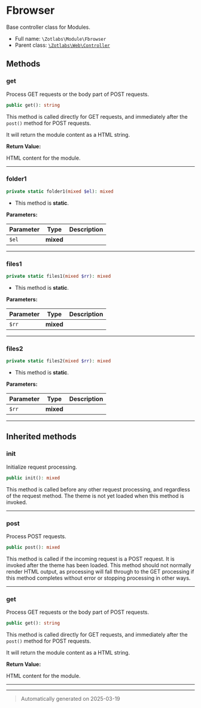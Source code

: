 
# Fbrowser

Base controller class for Modules.



* Full name: `\Zotlabs\Module\Fbrowser`
* Parent class: [`\Zotlabs\Web\Controller`](../Web/Controller.md)




## Methods


### get

Process GET requests or the body part of POST requests.

```php
public get(): string
```

This method is called directly for GET requests, and immediately after the
`post()` method for POST requests.

It will return the module content as a HTML string.







**Return Value:**

HTML content for the module.




***

### folder1



```php
private static folder1(mixed $el): mixed
```



* This method is **static**.




**Parameters:**

| Parameter | Type | Description |
|-----------|------|-------------|
| `$el` | **mixed** |  |





***

### files1



```php
private static files1(mixed $rr): mixed
```



* This method is **static**.




**Parameters:**

| Parameter | Type | Description |
|-----------|------|-------------|
| `$rr` | **mixed** |  |





***

### files2



```php
private static files2(mixed $rr): mixed
```



* This method is **static**.




**Parameters:**

| Parameter | Type | Description |
|-----------|------|-------------|
| `$rr` | **mixed** |  |





***


## Inherited methods


### init

Initialize request processing.

```php
public init(): mixed
```

This method is called before any other request processing, and
regardless of the request method. The theme is not yet loaded when
this method is invoked.










***

### post

Process POST requests.

```php
public post(): mixed
```

This method is called if the incoming request is a POST request. It is
invoked after the theme has been loaded. This method should not normally
render HTML output, as processing will fall through to the GET processing
if this method completes without error or stopping processing in other
ways.










***

### get

Process GET requests or the body part of POST requests.

```php
public get(): string
```

This method is called directly for GET requests, and immediately after the
`post()` method for POST requests.

It will return the module content as a HTML string.







**Return Value:**

HTML content for the module.




***


***
> Automatically generated on 2025-03-19
